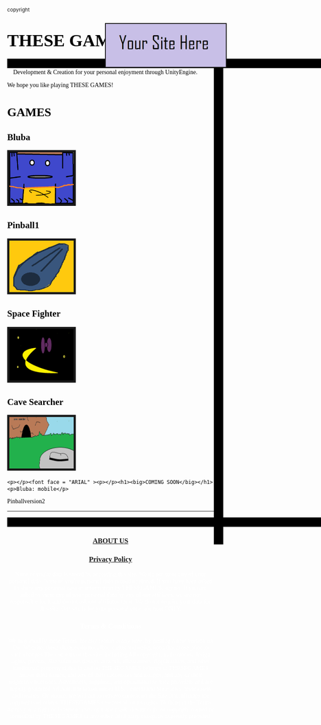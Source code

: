 <html>

<head>
<script async src="https://www.googletagmanager.com/gtag/js?id=UA-111559017-1"></script>
<script>
  window.dataLayer = window.dataLayer || [];
  function gtag(){dataLayer.push(arguments);}
  gtag('js', new Date());

  gtag('config', 'UA-111559017-1');
</script>
<meta name="google-site-verification" content="yjHml9lkftCJ1raEbsypdUbs3PPt6Ij8lSahk4y_WQ4" />
    <meta name="keywords" content="free,online,games,thesegames,videogames,entertainment"/>
    <meta name="owner" content="Alexander Blesener"/>
    <meta name="description" content="free online games for your personal enjoyment"/>
    <meta name="revision" content="lastmodified: 2017-12-27"/>
   <title>THESEGAMES</title><small>copyright</small> </head>
<a href=""><img style="position:absolute;right:220px;top:105px;width:280px;height:100px;" border="2" src="YourSiteHere.png" alt="goodreads"  ></a>

    
<style>
    .vl {border-right: 22px solid black; height: 1200px;} 
  </style>
<div class="vl">
    
<body background="backgroundgrey.png">

<p><h1><big><big><font face="PALATINO" color="black">THESE GAMES</font></big></big></h1>
</p>
<p>
<style> .hl {border-left:1330px solid black; height: 22px;}</style><div class="hl"></div>
<font face="GEORGIA" color="black">&emsp;Development & Creation for your personal enjoyment through UnityEngine. 
<p> We hope you like playing THESE GAMES! </p>
<p>
<h1>GAMES</h1><p>
<h2>Bluba</h2></p>
<a href="Bluba.htm"><img border="5" alt="Bluba" src ="sprite3.png" width="150" height ="120"></a>
<p>
    </p>

<h2>Pinball1</h2></p>
<a href="Pinball1.htm"><img border="5" alt ="Pinball1" src="flipper.png" width="150" height="120"></a>


<h2>Space Fighter</h2><a href="Spacefighter.htm">
<img border="5" alt = "spacefighter" src="spacefighter.png" width="150" height = "120"></a>

<h2>Cave Searcher</h2><a href="cavesearch.html">
  <img border="5" alt="cavesearcher" src="cave.png" width="150" height = "120"></a>
  
    <p></p><font face = "ARIAL" ><p></p><h1><big>COMING SOON</big></h1><p>Bluba: mobile</p>
Pinballversion2
<p></p>
<p></p><p></p><hr>

<style> .hl1 {border-left:1330px solid black; height: 22px;}</style><div class="hl1">
</div><body>
<center><h3><a href = "aboutus.htm">ABOUT US</a></h3></center>
<font face = "TIMES NEW ROMAN" color = "white">
  <p></p><center><h3><a href = "">Privacy Policy</a></h3></center>
<center>None of you're data is stored by accessing this site. We do not store any of your personal data. None of you're personal data is used or stored. If you have been asked to share any personal data or information by THESEGAMES, say no. If you are asked to share any of your personal data by any of our affiliates, we are not responsible for it and do not ask our affiliates for it. We do not require your data for this site. Our site is for your personal entertainment ONLY. </center>

<p></p><center><h3>Terms & Conditions</h3></center>
<center>We may modify these Terms, for any reason at any time, by posting a new version on Our Website; these changes do not affect rights and obligations that arose prior to such changes.The contents of this site, including All copyright, trade marks, design rights, patents, Site software, design, artwork, illustrations, Applications, and other intellectual property rights in and on THESEGAMES belongs to THESEGAMES and/or third parties, and any of their successors and assigns, and any of their respective licensors, Advertisers, suppliers, and operational service providers and are legally protected, without limitation, under U.S. Federal and State laws, regulations and treaties. On notice, we will act to remove content on the Site that infringes the copyrights of others. THESEGAMES reserves all of its rights. Nothing in the Terms grants you a right or license to use any trade mark, design right or copyright owned or controlled by THESEGAMES or any other third party except as expressly provided. 
</center>

